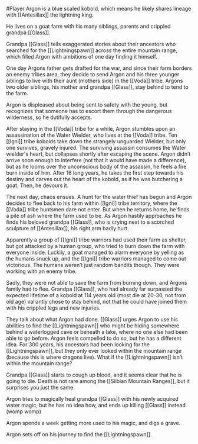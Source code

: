 #Player 
Argon is a blue scaled kobold, which means he likely shares lineage with [[Antesillax]] the lightning king.

He lives on a goat farm with his many siblings, parents and crippled grandpa [[Glass]].

Grandpa [[Glass]] tells exaggerated stories about their ancestors who searched for the [[Lightningspawn]] across the entire mountain range, which filled Argon with ambitions of one day finding it himself.

One day Argons father gets drafted for the war, and since their farm borders an enemy tribes area, they decide to send Argon and his three younger siblings to live with their aunt (mothers side) in the [[Voda]] tribe. Argons two older siblings, his mother and grandpa [[Glass]], stay behind to tend to the farm.

Argon is displeased about being sent to safety with the young, but recognizes that someone has to escort them through the dangerous wilderness, so he dutifully accepts.

After staying in the [[Voda]] tribe for a while, Argon stumbles upon an assassination of the Water Wielder, who lives at the [[Voda]] tribe. Ten [[Igni]] tribe kobolds take down the strangely unguarded Wielder, but only one survives, gravely injured. The surviving assassin consumes the Water wielder's heart, but collapses shortly after escaping the scene. Argon didn’t arrive soon enough to interfere (not that it would have made a difference), but as he looms over the unconscious body of the assassin, he feels a fire burn inside of him. After 16 long years, he takes the first step towards his destiny and carves out the heart of the kobold, as if he was butchering a goat. Then, he devours it.

The next day, chaos ensues. A hunt for the water thief has begun and Argon decides to flee back to his farm within [[Igni]] tribe territory, where the [[Voda]] tribe huntsmen dare not enter. But when he returns home, he finds a pile of ash where the farm used to be. As Argon hastily approaches he finds his beloved grandpa [[Glass]], who is crying next to a scorched sculpture of [[Antesillax]], his right arm badly hurt.

Apparently a group of [[Igni]] tribe warriors had used their farm as shelter, but got attacked by a human group, who tried to burn down the farm with everyone inside. Luckily, a goat managed to alarm everyone by yelling as the humans snuck up, and the [[Igni]] tribe warriors managed to come out victorious. The humans weren’t just random bandits though. They were working with an enemy tribe.

Sadly, they were not able to save the farm from burning down, and Argons family had to flee. Grandpa [[Glass]], who had already far surpassed the expected lifetime of a kobold at 114 years old (most die at 20-30, not from old age) valiantly chose to stay behind, not that he could have joined them with his crippled legs and new injuries.

They talk about what Argon had done. [[Glass]] urges Argon to use his abilities to find the [[Lightningspawn]] who might be hiding somewhere behind a waterlogged cave or beneath a lake, where no one else had been able to go before. Argon feels compelled to do so, but he has a different idea. For 300 years, his ancestors had been looking for the [[Lightningspawn]], but they only ever looked within the mountain range (because this is where dragons live). What if the [[Lightningspawn]] isn’t within the mountain range?

Grandpa [[Glass]] starts to cough up blood, and it seems clear that he is going to die. Death is not rare among the [[Silbian Mountain Ranges]], but it surprises you just the same.

Argon tries to magically heal grandpa [[Glass]] with his newly acquired water magic, but he has no idea how, and ends up killing [[Glass]] instead (womp womp)

Argon spends a week getting more used to his magic, and digs a grave.

Argon sets off on his journey to find the [[Lightningspawn]].